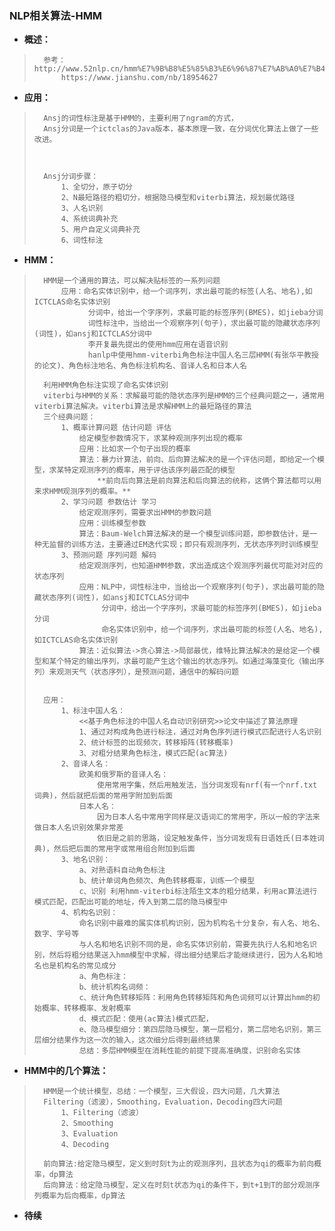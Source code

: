 ### NLP相关算法-HMM
- **概述：**
>       参考：http://www.52nlp.cn/hmm%E7%9B%B8%E5%85%B3%E6%96%87%E7%AB%A0%E7%B4%A2%E5%BC%95
>           https://www.jianshu.com/nb/18954627
>
>

- **应用：**
>       Ansj的词性标注是基于HMM的，主要利用了ngram的方式，
>       Ansj分词是一个ictclas的Java版本，基本原理一致，在分词优化算法上做了一些改进。
>
>
>
>       Ansj分词步骤：
>           1、全切分，原子切分
>           2、N最短路径的粗切分，根据隐马模型和viterbi算法，规划最优路径
>           3、人名识别
>           4、系统词典补充
>           5、用户自定义词典补充
>           6、词性标注
>

- **HMM：**
>       HMM是一个通用的算法，可以解决贴标签的一系列问题
>           应用：命名实体识别中，给一个词序列，求出最可能的标签(人名、地名),如ICTCLAS命名实体识别
>                 分词中，给出一个字序列，求最可能的标签序列(BMES)，如jieba分词
>                 词性标注中，当给出一个观察序列(句子)，求出最可能的隐藏状态序列(词性)，如ansj和ICTCLAS分词中
>                 李开复最先提出的使用hmm应用在语音识别
>                 hanlp中使用hmm-viterbi角色标注中国人名三层HMM(有张华平教授的论文)、角色标注地名、角色标注机构名、音译人名和日本人名
>
>       利用HMM角色标注实现了命名实体识别
>       viterbi与HMM的关系：求解最可能的隐状态序列是HMM的三个经典问题之一，通常用viterbi算法解决。viterbi算法是求解HMM上的最短路径的算法
>       三个经典问题：
>           1、概率计算问题 估计问题 评估
>               给定模型参数情况下，求某种观测序列出现的概率
>               应用：比如求一个句子出现的概率
>               算法：暴力计算法，前向、后向算法解决的是一个评估问题，即给定一个模型，求某特定观测序列的概率，用于评估该序列最匹配的模型
>                   **前向后向算法是前向算法和后向算法的统称，这俩个算法都可以用来求HMM观测序列的概率。**
>           2、学习问题 参数估计 学习
>               给定观测序列，需要求出HMM的参数问题
>               应用：训练模型参数
>               算法：Baum-Welch算法解决的是一个模型训练问题，即参数估计，是一种无监督的训练方法，主要通过EM迭代实现；即只有观测序列，无状态序列时训练模型
>           3、预测问题 序列问题 解码
>               给定观测序列，也知道HMM参数，求出造成这个观测序列最优可能对对应的状态序列
>               应用：NLP中，词性标注中，当给出一个观察序列(句子)，求出最可能的隐藏状态序列(词性)，如ansj和ICTCLAS分词中
>                    分词中，给出一个字序列，求最可能的标签序列(BMES)，如jieba分词
>                    命名实体识别中，给一个词序列，求出最可能的标签(人名、地名),如ICTCLAS命名实体识别
>               算法：近似算法->贪心算法->局部最优，维特比算法解决的是给定一个模型和某个特定的输出序列，求最可能产生这个输出的状态序列。如通过海藻变化（输出序列）来观测天气（状态序列），是预测问题，通信中的解码问题
>
>
>       应用：
>           1、标注中国人名：
>               <<基于角色标注的中国人名自动识别研究>>论文中描述了算法原理
>               1、通过对构成角色进行标注，通过对角色序列进行模式匹配进行人名识别
>               2、统计标签的出现频次，转移矩阵(转移概率)
>               3、对粗分结果角色标注，模式匹配(ac算法)
>           2、音译人名：
>               欧美和俄罗斯的音译人名：
>                   使用常用字集，然后用触发法，当分词发现有nrf(有一个nrf.txt词典)，然后就把后面的常用字附加到后面
>               日本人名：
>                   因为日本人名中常用字同样是汉语词汇的常用字，所以一般的字法来做日本人名识别效果非常差
>                   依旧是之前的思路，设定触发条件，当分词发现有日语姓氏(日本姓词典)，然后把后面的常用字或常用组合附加到后面
>           3、地名识别：
>               a、对熟语料自动角色标注
>               b、统计单词角色频次、角色转移概率，训练一个模型
>               c、识别 利用hmm-viterbi标注陌生文本的粗分结果，利用ac算法进行模式匹配，匹配出可能的地址，传入到第二层的隐马模型中
>           4、机构名识别：
>               命名识别中最难的属实体机构识别，因为机构名十分复杂，有人名、地名、数字、字号等
>               与人名和地名识别不同的是，命名实体识别前，需要先执行人名和地名识别，然后将粗分结果送入hmm模型中求解，得出细分结果后才能继续进行，因为人名和地名也是机构名的常见成分
>               a、角色标注：
>               b、统计机构名词频：
>               c、统计角色转移矩阵：利用角色转移矩阵和角色词频可以计算出hmm的初始概率、转移概率、发射概率
>               d、模式匹配：使用(ac算法)模式匹配，
>               e、隐马模型细分：第四层隐马模型，第一层粗分，第二层地名识别，第三层细分结果作为这一次的输入，这次细分后得到最终结果
>               总结：多层HMM模型在消耗性能的前提下提高准确度，识别命名实体
>
>
>

- **HMM中的几个算法：**
>       HMM是一个统计模型，总结：一个模型，三大假设，四大问题，几大算法
>       Filtering（滤波），Smoothing，Evaluation，Decoding四大问题
>           1、Filtering（滤波）
>           2、Smoothing
>           3、Evaluation
>           4、Decoding
>
>       前向算法:给定隐马模型，定义到时刻t为止的观测序列，且状态为qi的概率为前向概率，dp算法
>       后向算法：给定隐马模型，定义在时刻t状态为qi的条件下，到t+1到T的部分观测序列概率为后向概率，dp算法
>
>
>
>
>
>


- **待续**
>
>
>
>
>
>
>
>
>
>
>
>
>
>
>

